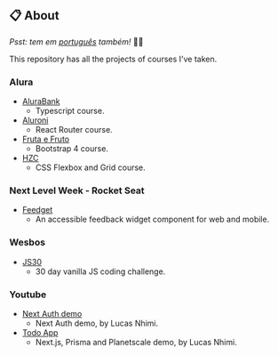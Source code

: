 ## :clipboard: About

*Psst: tem em [português](/README-pt.md) também!* :raising_hand_man:

This repository has all the projects of courses I've taken.

### Alura

- [AluraBank](/alura/alurabank)
  - Typescript course.
- [Aluroni](/alura/aluroni)
  - React Router course.
- [Fruta e Fruto](/alura/fruta-e-fruto)
  - Bootstrap 4 course.
- [HZC](/alura/HZC)
  - CSS Flexbox and Grid course.

### Next Level Week - Rocket Seat

- [Feedget](/nlw/feedback-widget)
  - An accessible feedback widget component for web and mobile.

### Wesbos

- [JS30](/wesbos/javascript-30)
  - 30 day vanilla JS coding challenge.

### Youtube

- [Next Auth demo](/youtube/next-auth-demo)
  - Next Auth demo, by Lucas Nhimi.
- [Todo App](/youtube/todo-app)
  - Next.js, Prisma and Planetscale demo, by Lucas Nhimi.